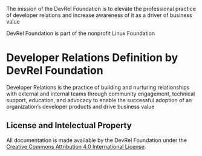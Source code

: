 The mission of the DevRel Foundation is to elevate the professional practice of developer relations and increase 
awareness of it as a driver of business value

DevRel Foundation is part of the nonprofit Linux Foundation

# Developer Relations Definition by DevRel Foundation

Developer Relations is the practice of building and nurturing relationships with external and internal teams through community engagement, technical support, 
education, and advocacy to enable the successful adoption of an organization’s developer products and drive business value




## License and Intelectual Property

All documentation is made available by the DevRel Foundation under the [Creative Commons Attribution 4.0 International License](http://creativecommons.org/licenses/by/4.0/).
